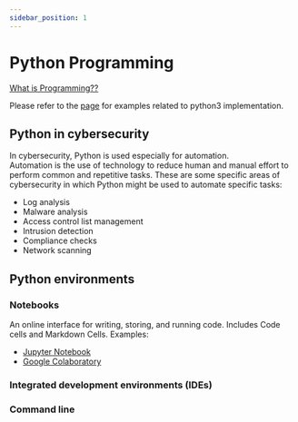 ```yaml
---
sidebar_position: 1
---
```


# Python Programming

[What is Programming??](/docs/Programming/basics-of-programming.md)

Please refer to the [page](/docs/Programming/program%20examples/python.md) for examples related to python3 implementation.

## Python in cybersecurity
In cybersecurity, Python is used especially for automation.   
Automation is the use of technology to reduce human and manual effort to perform common and repetitive tasks. These are some specific areas of cybersecurity in which Python might be used to automate specific tasks:

- Log analysis
- Malware analysis
- Access control list management
- Intrusion detection
- Compliance checks
- Network scanning


## Python environments

### Notebooks
An online interface for writing, storing, and running code.
Includes Code cells and Markdown Cells.
Examples:  
- [Jupyter Notebook](https://jupyter.org/about) 
- [Google Colaboratory](https://colab.research.google.com/)





### Integrated development environments (IDEs)

### Command line